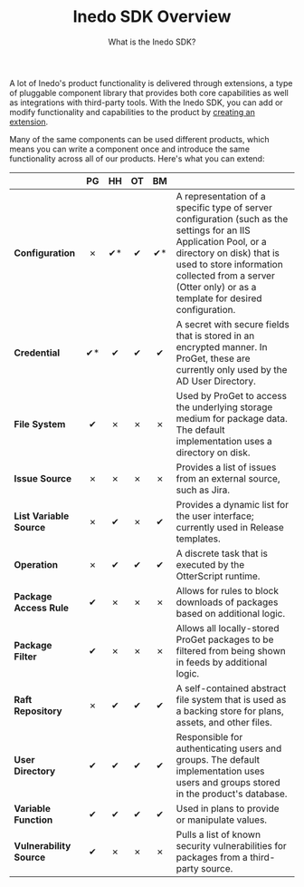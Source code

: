 ﻿---
title: Inedo SDK Overview
subtitle: What is the Inedo SDK?
sequence: 10
keywords: inedo, inedo sdk
---

A lot of Inedo's product functionality is delivered through extensions, a type of pluggable component library that provides both core capabilities as well as integrations with third-party tools. With the Inedo SDK, you can add or modify functionality and capabilities to the product by [creating an extension](/support/documentation/inedosdk/extending/creating).

Many of the same components can be used different products, which means you can write a component once and introduce the same functionality across all of our products. Here's what you can extend:

|                        | PG        | HH        | OT        | BM        |        |
| ---------------------- |:---------:|:---------:|:---------:|:---------:|--------|
|**Configuration**       | &#10007;  | &#10004;* | &#10004;  | &#10004;* | A representation of a specific type of server configuration (such as the settings for an IIS Application Pool, or a directory on disk) that is used to store information collected from a server (Otter only) or as a template for desired configuration. |
|**Credential**          | &#10004;* | &#10004;  | &#10004;  | &#10004;  | A secret with secure fields that is stored in an encrypted manner. In ProGet, these are currently only used by the AD User Directory. |
|**File System**         | &#10004;  | &#10007;  | &#10007;  | &#10007;  | Used by ProGet to access the underlying storage medium for package data. The default implementation uses a directory on disk. |
|**Issue Source**        | &#10007;  | &#10007;  | &#10007;  | &#10007;  | Provides a list of issues from an external source, such as Jira. |
|**List Variable Source**| &#10007;  | &#10004;  | &#10007;  | &#10004;  | Provides a dynamic list for the user interface; currently used in Release templates. |
|**Operation**           | &#10007;  | &#10004;  | &#10004;  | &#10004;  | A discrete task that is executed by the OtterScript runtime. |
|**Package Access Rule** | &#10004;  | &#10007;  | &#10007;  | &#10007;  | Allows for rules to block downloads of packages based on additional logic. |
|**Package Filter**      | &#10004;  | &#10007;  | &#10007;  | &#10007;  | Allows all locally-stored ProGet packages to be filtered from being shown in feeds by additional logic. |
|**Raft Repository**     | &#10007;  | &#10004;  | &#10004;  | &#10004;  | A self-contained abstract file system that is used as a backing store for plans, assets, and other files. |
|**User Directory**      | &#10004;  | &#10004;  | &#10004;  | &#10004;  | Responsible for authenticating users and groups. The default implementation uses users and groups stored in the product's database. |
|**Variable Function**   | &#10004;  | &#10004;  | &#10004;  | &#10004;  | Used in plans to provide or manipulate values. |
|**Vulnerability Source**| &#10004;  | &#10007;  | &#10007;  | &#10007;  | Pulls a list of known security vulnerabilities for packages from a third-party source. |
